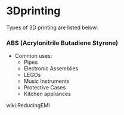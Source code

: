 # 3Dprinting
Types of 3D printing are listed below:

### ABS (Acrylonitrile Butadiene Styrene)

 * Common uses:
   * Pipes
   * Electronic Assemblies
   * LEGOs
   * Music Instruments
   * Protective Cases
   * Kitchen appliances

wiki:ReducingEMI
